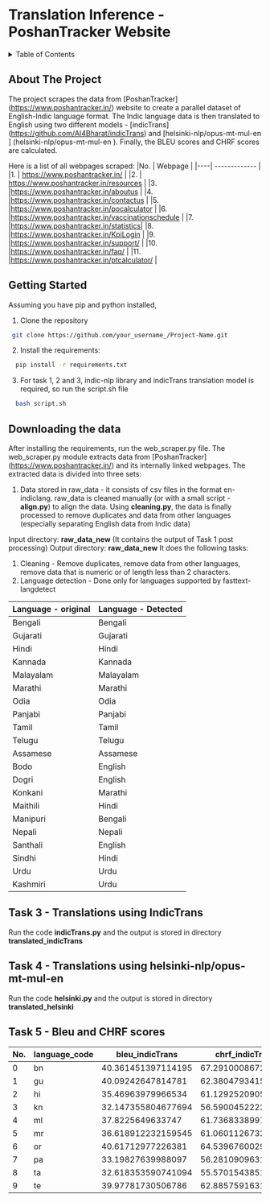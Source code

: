# Translation Inference - PoshanTracker Website

<!-- TABLE OF CONTENTS -->
<details>
  <summary>Table of Contents</summary>
  <ol>
    <li>
      <a href="#about-the-project">About The Project</a>
    </li>
    <li>
      <a href="#getting-started">Getting Started</a>
      <ul>
        <li><a href="#prerequisites">Prerequisites</a></li>
        <li><a href="#installation">Installation</a></li>
        <li><a href="#Code">Code</a></li>
      </ul>
    </li>
    <li><a href="#task1">Task 1</a></li>
    <li><a href="#task2">Task 2</a></li>
    <li><a href="#task3">Task 3</a></li>
    <li><a href="#task4">Task 4</a></li>
  </ol>
</details>


<!-- ABOUT THE PROJECT -->
## About The Project
The project scrapes the data from [PoshanTracker] (https://www.poshantracker.in/) website to create a parallel dataset of English-Indic language format. The Indic language data is then translated to English using two different models - [indicTrans] (https://github.com/AI4Bharat/indicTrans) and [helsinki-nlp/opus-mt-mul-en ] (helsinki-nlp/opus-mt-mul-en ). Finally, the BLEU scores and CHRF scores are calculated.

Here is a list of all webpages scraped:
|No. | Webpage  |
|----| ------------- | 
|1. | https://www.poshantracker.in/ | 
|2. | https://www.poshantracker.in/resources | 
|3. |https://www.poshantracker.in/aboutus |
|4. |https://www.poshantracker.in/contactus |
|5. |https://www.poshantracker.in/pocalculator |
|6. |https://www.poshantracker.in/vaccinationschedule |
|7. |https://www.poshantracker.in/statistics| 
|8. |https://www.poshantracker.in/KpiLogin |
|9. |https://www.poshantracker.in/support/ |
|10. |https://www.poshantracker.in/faq/ |
|11. |https://www.poshantracker.in/ptcalculator/ |

<!-- GETTING STARTED -->
## Getting Started
Assuming you have pip and python installed,
1. Clone the repository
  ```sh
   git clone https://github.com/your_username_/Project-Name.git
   ```
 2. Install the requirements:
 ```sh
   pip install -r requirements.txt
   ```
 3. For task 1, 2 and 3, indic-nlp library and indicTrans translation model is required, so run the script.sh file
 ```sh
   bash script.sh
   ```
<!-- Task 1 -->
## Downloading the data

After installing the requirements, run the web_scraper.py file. The web_scraper.py module extracts data from [PoshanTracker] (https://www.poshantracker.in/) and its internally linked webpages.
The extracted data is divided into three sets:
1. Data stored in raw_data - it consists of csv files in the format en-indiclang. raw_data is cleaned manually (or with a small script - **align.py**) to align the data. Using **cleaning.py**, the data is finally processed to remove duplicates and data from other languages (especially separating English data from Indic data)


<!-- Task 2 -->
Input directory: **raw_data_new**  (It contains the output of Task 1 post processing)
Output directory: **raw_data_new** 
It does the following tasks:
1. Cleaning - Remove duplicates, remove data from other languages, remove data that is numeric or of length less than 2 characters.
2. Language detection - Done only for languages supported by fasttext-langdetect

|Language - original | Language - Detected |
|----| ------------- | 
|Bengali| Bengali |
|Gujarati | Gujarati |
|Hindi | Hindi |
|Kannada | Kannada |
|Malayalam | Malayalam|
|Marathi | Marathi|
|Odia | Odia |
|Panjabi |Panjabi |
|Tamil | Tamil |
|Telugu | Telugu |
|Assamese | Assamese |
|Bodo | English |
|Dogri | English |
|Konkani | Marathi |
|Maithili | Hindi |
|Manipuri | Bengali |
|Nepali | Nepali |
|Santhali | English |
|Sindhi | Hindi |
|Urdu | Urdu |
|Kashmiri | Urdu |

<!-- Task 3 -->
## Task 3 - Translations using IndicTrans
Run the code **indicTrans.py** and the output is stored in directory **translated_indicTrans**

<!-- Task 4 -->
## Task 4 - Translations using helsinki-nlp/opus-mt-mul-en 

Run the code **helsinki.py** and the output is stored in directory **translated_helsinki**

<!-- Task 5 -->
## Task 5 - Bleu and CHRF scores

|No. |language_code|bleu_indicTrans   |chrf_indicTrans   |bleu_helsinki     |chrf_helsinki     |
|------|-------------|------------------|------------------|------------------|------------------|
|0     |bn           |40.361451397114195|67.29100086720587 |15.008718294521943|38.459893968335855|
|1     |gu           |40.09242647814781 |62.38047934152201 |17.519435117029424|41.67385242030943 |
|2     |hi           |35.46963979966534 |61.12925209053163 |11.225427865557949|38.59222728367872 |
|3     |kn           |32.147355804677694|56.59004522220443 |15.618151502462212|38.06799170855191 |
|4     |ml           |37.8225649633747  |61.7368338997521  |15.2814778557767  |39.55520687508669 |
|5     |mr           |36.618912232159545|61.060112673233135|15.732443365648534|40.030517925746025|
|6     |or           |40.61712977226381 |64.53967600298299 |11.310679447675124|36.57590226441299 |
|7     |pa           |33.19827639988097 |56.28109096317498 |16.424478002794018|40.2022064113979  |
|8     |ta           |32.618353590741094|55.570154385196666|14.990324396869909|38.452540317035634|
|9     |te           |39.97781730506786 |62.885759163173674|20.18320840530373 |43.50483959356902 |






